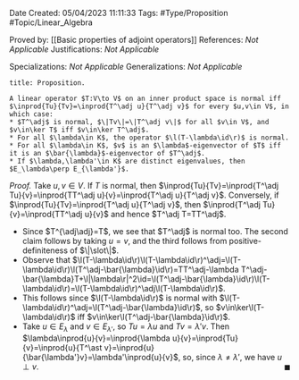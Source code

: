 <div class="topSpace"></div>

Date Created: 05/04/2023 11:11:33
Tags: #Type/Proposition #Topic/Linear_Algebra

Proved by: [[Basic properties of adjoint operators]]
References: _Not Applicable_
Justifications: _Not Applicable_

Specializations: _Not Applicable_
Generalizations: _Not Applicable_

``` ad-Proposition
title: Proposition.

A linear operator $T:V\to V$ on an inner product space is normal iff $\inprod{Tu}{Tv}=\inprod{T^\adj u}{T^\adj v}$ for every $u,v\in V$, in which case:
* $T^\adj$ is normal, $\|Tv\|=\|T^\adj v\|$ for all $v\in V$, and $v\in\ker T$ iff $v\in\ker T^\adj$.
* For all $\lambda\in K$, the operator $\l(T-\lambda\id\r)$ is normal.
* For all $\lambda\in K$, $v$ is an $\lambda$-eigenvector of $T$ iff it is an $\bar{\lambda}$-eigenvector of $T^\adj$.
* If $\lambda,\lambda'\in K$ are distinct eigenvalues, then $E_\lambda\perp E_{\lambda'}$.

```

<i>Proof.</i> Take $u,v\in V$. If $T$ is normal, then $\inprod{Tu}{Tv}=\inprod{T^\adj Tu}{v}=\inprod{TT^\adj u}{v}=\inprod{T^\adj u}{T^\adj v}$. Conversely, if $\inprod{Tu}{Tv}=\inprod{T^\adj u}{T^\adj v}$, then $\inprod{T^\adj Tu}{v}=\inprod{TT^\adj u}{v}$ and hence $T^\adj T=TT^\adj$.
* Since $T^{\adj\adj}=T$, we see that $T^\adj$ is normal too. The second claim follows by taking $u=v$, and the third follows from positive-definiteness of $\|\slot\|$.
* Observe that $\l(T-\lambda\id\r)\l(T-\lambda\id\r)^\adj=\l(T-\lambda\id\r)\l(T^\adj-\bar{\lambda}\id\r)=TT^\adj-\lambda T^\adj-\bar{\lambda}T+\l|\lambda\r|^2\id=\l(T^\adj-\bar{\lambda}\id\r)\l(T-\lambda\id\r)=\l(T-\lambda\id\r)^\adj\l(T-\lambda\id\r)$.
* This follows since $\l(T-\lambda\id\r)$ is normal with $\l(T-\lambda\id\r)^\adj=\l(T^\adj-\bar{\lambda}\id\r)$, so $v\in\ker\l(T-\lambda\id\r)$ iff $v\in\ker\l(T^\adj-\bar{\lambda}\id\r)$.
* Take $u\in E_\lambda$ and $v\in E_{\lambda'}$, so $Tu=\lambda u$ and $Tv=\lambda'v$. Then $\lambda\inprod{u}{v}=\inprod{\lambda u}{v}=\inprod{Tu}{v}=\inprod{u}{T^\ast v}=\inprod{u}{\bar{\lambda'}v}=\lambda'\inprod{u}{v}$, so, since $\lambda\neq\lambda'$, we have $u\perp v$.<span style="float:right;">$\blacksquare$</span>

